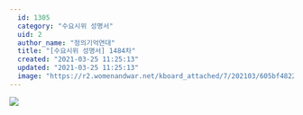 ```yaml
---
  id: 1305
  category: "수요시위 성명서"
  uid: 2
  author_name: "정의기억연대"
  title: "[수요시위 성명서] 1484차"
  created: "2021-03-25 11:25:13"
  updated: "2021-03-25 11:25:13"
  image: "https://r2.womenandwar.net/kboard_attached/7/202103/605bf48226e863708707.jpg"
---
```

![](https://r2.womenandwar.net/kboard_attached/7/202103/605bf48226e863708707.jpg)